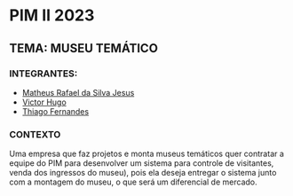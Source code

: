 # PIM II 2023

## TEMA: MUSEU TEMÁTICO

### INTEGRANTES:
<ul>
  <li><a href="https://github.com/math20122004">Matheus Rafael da Silva Jesus</a></li>
  <li><a href="https://github.com/VictorHT2">Victor Hugo</a></li>
  <li><a href="">Thiago Fernandes</a></li>
</ul>

### CONTEXTO 
Uma empresa que faz projetos e monta museus temáticos quer contratar a equipe do PIM para desenvolver um sistema para controle de visitantes, venda dos ingressos do museu), pois ela deseja entregar o sistema junto com a montagem do museu, o que será um diferencial de mercado.
